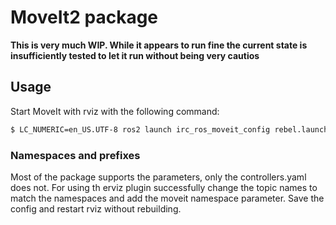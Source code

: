 # MoveIt2 package

**This is very much WIP. While it appears to run fine the current state is insufficiently tested to let it run without being very cautios**

## Usage
Start MoveIt with rviz with the following command:

``` bash
$ LC_NUMERIC=en_US.UTF-8 ros2 launch irc_ros_moveit_config rebel.launch.py
```

### Namespaces and prefixes
Most of the package supports the parameters, only the controllers.yaml does not. For using th erviz plugin successfully change the topic names to match the namespaces and add the moveit namespace parameter. Save the config and restart rviz without rebuilding.